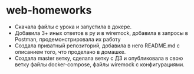 # web-homeworks
* Скачала файлы с урока и запустила в докере.
* Добавила 3+ иных ответов в py и в wiremock, добавила в запросы в Postman, продемонстрировала их работу
* Создала приватный репозиторий, добавила в него README.md с описанием того, что проделано в домашке.
* Создала master ветку, сделала ветку с ДЗ и опубликовала в свою ветку файлы docker-compose, файлы wiremock с конфигурациями.
